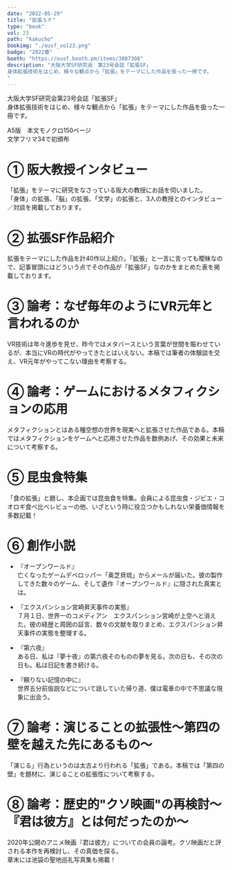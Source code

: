 ```yaml
---
date: "2022-05-29"
title: "拡張ＳＦ"
type: "book"
vol: 23
path: "kakucho"
bookimg: "./ousf_vol23.png"
badge: "2022春"
booth: "https://ousf.booth.pm/items/3887308"
description: "大阪大学SF研究会　第23号会誌「拡張SF」
身体拡張技術をはじめ、様々な観点から「拡張」をテーマにした作品を扱った一冊です。
"
---
```


大阪大学SF研究会第23号会誌「拡張SF」  
身体拡張技術をはじめ、様々な観点から「拡張」をテーマにした作品を扱った一冊です。

A5版　本文モノクロ150ページ  
文学フリマ34で初頒布

# ① 阪大教授インタビュー

「拡張」をテーマに研究をなさっている阪大の教授にお話を伺いました。  
「身体」の拡張、「脳」の拡張、「文学」の拡張と、3人の教授とのインタビュー／対談を掲載しております。

# ② 拡張SF作品紹介

拡張をテーマにした作品を計40作以上紹介。「拡張」と一言に言っても曖昧なので、記事冒頭にはどういう点でその作品が「拡張SF」なのかをまとめた表を掲載しております。

# ③ 論考：なぜ毎年のようにVR元年と言われるのか

VR技術は年々進歩を見せ、昨今ではメタバースという言葉が世間を賑わせているが、本当にVRの時代がやってきたとはいえない。本稿では筆者の体験談を交え、VR元年がやってこない理由を考察する。

# ④ 論考：ゲームにおけるメタフィクションの応用

メタフィクションとはある種空想の世界を現実へと拡張させた作品である。本稿ではメタフィクションをゲームへと応用させた作品を数例あげ、その効果と未来について考察する。

# ⑤ 昆虫食特集

「食の拡張」と題し、本企画では昆虫食を特集。会員による昆虫食・ジビエ・コオロギ食べ比べレビューの他、いざという時に役立つかもしれない栄養価情報を多数記載！

# ⑥ 創作小説

* 『オープンワールド』  
亡くなったゲームデベロッパー「奥芝貝琉」からメールが届いた。彼の製作してきた数々のゲーム、そして遺作『オープンワールド』に隠された真実とは。

* 『エクスパンション宮崎昇天事件の実態』  
７月１日、世界一のコメディアン　エクスパンション宮崎が上空へと消えた。彼の経歴と周囲の証言、数々の文献を取りまとめ、エクスパンション昇天事件の実態を整理する。

* 『第六夜』  
ある日、私は『夢十夜』の第六夜そのものの夢を見る。次の日も、その次の日も。私は日記を書き続ける。

* 『頼りない記憶の中に』  
世界五分前仮説などについて話していた帰り道、僕は電車の中で不思議な現象に出会う。

# ⑦ 論考：演じることの拡張性～第四の壁を越えた先にあるもの～

「演じる」行為というのは太古より行われる「拡張」である。本稿では「第四の壁」を題材に、演じることの拡張性について考察する。

# ⑧ 論考：歴史的"クソ映画"の再検討～『君は彼方』とは何だったのか～
2020年公開のアニメ映画『君は彼方』についての会員の論考。クソ映画だと評される本作を再検討し、その真価を探る。  
章末には池袋の聖地巡礼写真集も掲載！
